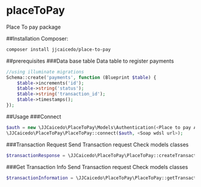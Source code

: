 # placeToPay
Place To pay package

##Installation 
Composer:
```sh
composer install jjcaicedo/place-to-pay
```
##prerequisites 
###Data base table
Data table to register payments
```php
//using illuminate migrations
Schema::create('payments', function (Blueprint $table) {
    $table->increments('id');
    $table->string('status');
    $table->string('transaction_id');
    $table->timestamps();
});
```
##Usage 
###Connect
```php
$auth = new \JJCaicedo\PlaceToPay\Models\Authentication(<Place to pay AuthId>, <Place to pay TranKey>, <Additional Data>|null);
\JJCaicedo\PlaceToPay\PlaceToPay::connect($auth, <Soap wdsl url>);
```
###Transaction Request
Send Transaction request
Check models classes
```php
$transactionResponse = \JJCaicedo\PlaceToPay\PlaceToPay::createTransaction(<PSETransactionRequest>);//If it works Payment status Sent
```

###Get Transaction Info
Send Transaction request
Check models classes
```php
$transactionInformation = \JJCaicedo\PlaceToPay\PlaceToPay::getTransactionInformation(<transactionId>); //If it works Payment status to $transactionInformation->transactionState;
```
